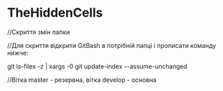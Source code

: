 # TheHiddenCells

//Скриття змін папки

//Для скриття відкрити GitBash в потрібній папці і прописати команду нижче:

git ls-files -z | xargs -0 git update-index --assume-unchanged

//Вітка master - резервна, вітка develop - основна

